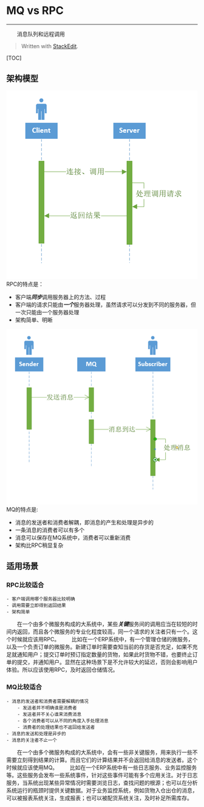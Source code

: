 # MQ vs RPC
---
&emsp;&emsp;消息队列和远程调用

> Written with [StackEdit](https://stackedit.io/).

[TOC]

## 架构模型
![RPC](https://github.com/JackeyLee007/blogs/blob/master/images/BlogImages/RPC.PNG)
RPC的特点是：

- 客户端***同步***调用服务器上的方法、过程
- 客户端的请求只能由***一个***服务器处理，虽然请求可以分发到不同的服务器，但一次只能由一个服务器处理
- 架构简单、明晰

![MQ](https://github.com/JackeyLee007/blogs/blob/master/images/BlogImages/MQvsRPC/MQ.PNG)
MQ的特点是:

- 消息的发送者和消费者解耦，即消息的产生和处理是异步的
- 一条消息的消费者可以有多个
- 消息可以保存在MQ系统中，消费者可以重新消费
- 架构比RPC稍显复杂

## 适用场景
### RPC比较适合
	- 客户端调用哪个服务器比较明确
	- 调用需要立即得到返回结果
	- 架构简单
	
&emsp;&emsp;在一个由多个微服务构成的大系统中，某些***关键***服务间的调用应当在较短的时间内返回，而且各个微服务的专业化程度较高，同一个请求的关注者只有一个。这个时候就应该用RPC。
&emsp;&emsp;比如在一个ERP系统中，有一个管理仓储的微服务，以及一个负责订单的微服务。新建订单时需要查知当前的存货是否充足，如果不充足就通知用户；提交订单时预订指定数量的货物，如果此时货物不错，也要终止订单的提交，并通知用户。显然在这种场景下是不允许较大的延迟，否则会影响用户体验。所以应该使用RPC，及时返回仓储情况。

### MQ比较适合
	- 消息的发送者和消费者需要解耦的情况
		- 发送者并不明确谁是消费者
		- 发送者并不关心谁来消费消息
		- 各个消费者可以从不同的角度入手处理消息
		- 消费者的处理结果也不返回给发送者
	- 消息的发送和处理是异步的
	- 消息的关注者不止一个
&emsp;&emsp;在一个由多个微服务构成的大系统中，会有一些非关键服务，用来执行一些不需要立刻得到结果的计算。而且它们的计算结果并不会返回给消息的发送者。这个时候就应该使用MQ。
&emsp;&emsp;比如在一个ERP系统中有一些日志服务、业务监控服务等。这些服务会发布一些系统事件，针对这些事件可能有多个应用关注。对于日志服务，当系统出现某些异常情况时需要浏览日志，查找问题的根源；也可以在分析系统运行的瓶颈时提供关键数据。对于业务监控系统，例如货物入仓出仓的消息，可以被报表系统关注，生成报表；也可以被配货系统关注，及时补足所需库存。



